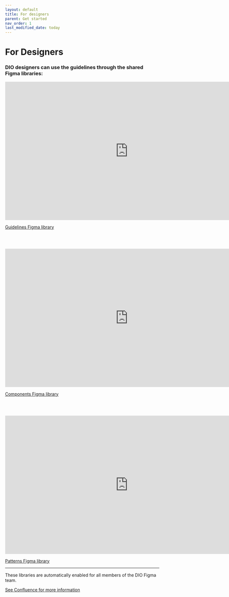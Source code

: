 ```yaml
---
layout: default
title: For designers
parent: Get started
nav_order: 1
last_modified_date: today
---
```


# For Designers

### DIO designers can use the guidelines through the shared Figma libraries:

<div>
<iframe style="border: 1px solid rgba(0, 0, 0, 0.1);" width="800" height="450" src="https://www.figma.com/embed?embed_host=share&url=https%3A%2F%2Fwww.figma.com%2Ffile%2FylmHeuDMfxnDBnP1VaQYz8%2FDIO-DS---Guidelines%3Fnode-id%3D254%253A253" allowfullscreen></iframe>
</div>

[Guidelines Figma library](https://www.figma.com/community/file/1017498172213426713/DIO-Design-System---Guidelines)

<br><br>

<div>
<iframe style="border: 1px solid rgba(0, 0, 0, 0.1);" width="800" height="450" src="https://www.figma.com/embed?embed_host=share&url=https%3A%2F%2Fwww.figma.com%2Ffile%2F3pb2IK8s2QUqWieH79KdN7%2FDIO-DS---Components%3Fnode-id%3D254%253A253" allowfullscreen></iframe>
</div>

[Components Figma library](https://www.figma.com/community/file/1010702602047869649/DIO-Design-System---Components)

<br><br>

<div>
<iframe style="border: 1px solid rgba(0, 0, 0, 0.1);" width="800" height="450" src="https://www.figma.com/embed?embed_host=share&url=https%3A%2F%2Fwww.figma.com%2Ffile%2FUbIKwjbxuPUvoFNYvMBGpe%2FDIO-DS---Patterns%3Fnode-id%3D254%253A253" allowfullscreen></iframe>
</div>

[Patterns Figma library](https://www.figma.com/file/UbIKwjbxuPUvoFNYvMBGpe/DIO-DS---Patterns?node-id=254%3A253)

---

These libraries are automatically enabled for all members of the DIO Figma team.

[See Confluence for more information](https://goa-dio.atlassian.net/wiki/spaces/DIO/pages/2079555810/Using+the+Design+System+in+Figma)
